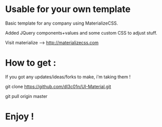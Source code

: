 

# Usable for your own template


Basic template for any company using MaterializeCSS.


Added JQuery components+values and some custom CSS to adjust stuff.


Visit materialize --> http://materializecss.com


# How to get :


If you got any updates/ideas/forks to make, i'm taking them !


git clone https://github.com/dl3c01n/UI-Material.git

git pull origin master 



# Enjoy !
